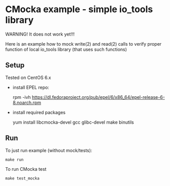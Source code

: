 CMocka example - simple io_tools library
========================================

WARNING! It does not work yet!!!


Here is an example how to mock write(2) and read(2) calls to
verify proper function of local io_tools library (that 
uses such functions)

Setup
-----

Tested on CentOS 6.x

* install EPEL repo:

	rpm -ivh https://dl.fedoraproject.org/pub/epel/6/x86_64/epel-release-6-8.noarch.rpm

* install required packages

	yum install libcmocka-devel gcc glibc-devel make binutils


Run
---

To just run example (without mock/tests):

	make run

To run CMocka test

	make test_mocka

